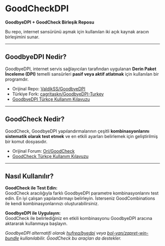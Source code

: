 # GoodCheckDPI

**GoodbyeDPI + GoodCheck Birleşik Reposu**

Bu repo, internet sansürünü aşmak için kullanılan iki açık kaynak aracın birleşimini sunar.

---

## GoodbyeDPI Nedir?

GoodbyeDPI, internet servis sağlayıcıları tarafından uygulanan **Derin Paket İnceleme (DPI)** temelli sansürleri **pasif veya aktif atlatmak** için kullanılan bir programdır.

- Orijinal Repo: [ValdikSS/GoodbyeDPI](https://github.com/ValdikSS/GoodbyeDPI)
- Türkiye Fork: [cagritaskn/GoodbyeDPI-Turkey](https://github.com/cagritaskn/GoodbyeDPI-Turkey)
- [GoodbyeDPI Türkçe Kullanım Kılavuzu](./goodbyedpi-0.2.3rc3-2/README.md)

---

## GoodCheck Nedir?

GoodCheck, GoodbyeDPI yapılandırmalarının çeşitli **kombinasyonlarını sistematik olarak test etmek** ve en etkili ayarları belirlemek için geliştirilmiş bir komut dosyasıdır.

- Orijinal Forum: [Ori/GoodCheck](https://ntc.party/t/goodcheck-%D0%B1%D0%BB%D0%BE%D0%BA%D1%87%D0%B5%D0%BA-%D1%81%D0%BA%D1%80%D0%B8%D0%BF%D1%82-%D0%B4%D0%BB%D1%8F-goodbyedpi-zapret-byedpi/10880)
- [GoodCheck Türkçe Kullanım Kılavuzu](./goodcheck_v1.3.07/README.md)

---

## Nasıl Kullanılır?

**GoodCheck ile Test Edin:**  
GoodCheck aracılığıyla farklı GoodbyeDPI parametre kombinasyonlarını test edin. En iyi çalışan yapılandırmayı belirleyin. İsterseniz GoodCombinations ile kendi kombinasyonlarınızı oluşturabilirsiniz.

**GoodbyeDPI ile Uygulayın:**  
GoodCheck ile belirlediğiniz en etkili kombinasyonu GoodbyeDPI aracına aktararak kullanmaya başlayın.

*GoodbyeDPI alternatifi olarak [hufrea/byedpi](https://github.com/hufrea/byedpi) veya [bol-van/zapret-win-bundle](https://github.com/bol-van/zapret-win-bundle) kullanılabilir. GoodCheck bu araçları da destekler.*
